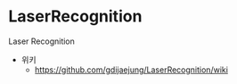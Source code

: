 # LaserRecognition
Laser Recognition

- 위키
    - https://github.com/gdijaejung/LaserRecognition/wiki
